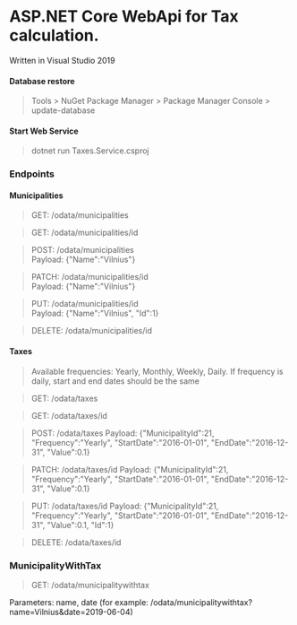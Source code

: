 # ASP.NET Core WebApi for Tax calculation.

Written in Visual Studio 2019

#### Database restore
> Tools > NuGet Package Manager > Package Manager Console > update-database

#### Start Web Service
> dotnet run Taxes.Service.csproj

### Endpoints

#### Municipalities
> GET: /odata/municipalities

> GET: /odata/municipalities/id

> POST: /odata/municipalities     
Payload: {"Name":"Vilnius"}

> PATCH: /odata/municipalities/id    
Payload: {"Name":"Vilnius"}

> PUT: /odata/municipalities/id    
Payload: {"Name":"Vilnius", "Id":1}

> DELETE: /odata/municipalities/id    


#### Taxes
> Available frequencies: Yearly, Monthly, Weekly, Daily. If frequency is daily, start and end dates should be the same

> GET: /odata/taxes

> GET: /odata/taxes/id

> POST: /odata/taxes
Payload: {"MunicipalityId":21, "Frequency":"Yearly", "StartDate":"2016-01-01", "EndDate":"2016-12-31", "Value":0.1}

> PATCH: /odata/taxes/id
Payload: {"MunicipalityId":21, "Frequency":"Yearly", "StartDate":"2016-01-01", "EndDate":"2016-12-31", "Value":0.1}

> PUT: /odata/taxes/id
Payload: {"MunicipalityId":21, "Frequency":"Yearly", "StartDate":"2016-01-01", "EndDate":"2016-12-31", "Value":0.1, "Id":1}

> DELETE: /odata/taxes/id

### MunicipalityWithTax
> GET: /odata/municipalitywithtax

Parameters: name, date (for example: /odata/municipalitywithtax?name=Vilnius&date=2019-06-04)
